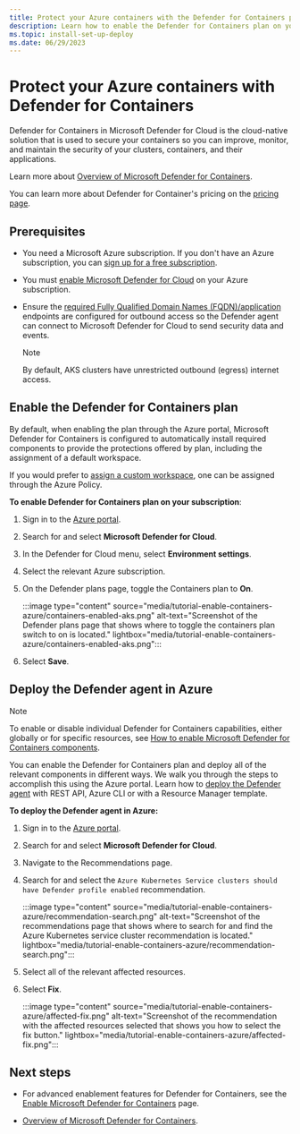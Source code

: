 ```yaml
---
title: Protect your Azure containers with the Defender for Containers plan on your Azure subscription
description: Learn how to enable the Defender for Containers plan on your Azure subscription for Microsoft Defender for Cloud.
ms.topic: install-set-up-deploy
ms.date: 06/29/2023
---
```


# Protect your Azure containers with Defender for Containers

Defender for Containers in Microsoft Defender for Cloud is the cloud-native solution that is used to secure your containers so you can improve, monitor, and maintain the security of your clusters, containers, and their applications.

Learn more about [Overview of Microsoft Defender for Containers](defender-for-containers-introduction.md).

You can learn more about Defender for Container's pricing on the [pricing page](https://azure.microsoft.com/pricing/details/defender-for-cloud/).

## Prerequisites

- You need a Microsoft Azure subscription. If you don't have an Azure subscription, you can [sign up for a free subscription](https://azure.microsoft.com/pricing/free-trial/).

- You must [enable Microsoft Defender for Cloud](get-started.md#enable-defender-for-cloud-on-your-azure-subscription) on your Azure subscription.

- Ensure the [required Fully Qualified Domain Names (FQDN)/application](../aks/limit-egress-traffic.md) endpoints are configured for outbound access so the Defender agent can connect to Microsoft Defender for Cloud to send security data and events.

    > [!Note]
    > By default, AKS clusters have unrestricted outbound (egress) internet access.

## Enable the Defender for Containers plan

By default, when enabling the plan through the Azure portal, Microsoft Defender for Containers is configured to automatically install required components to provide the protections offered by plan, including the assignment of a default workspace.

If you would prefer to [assign a custom workspace](/azure/defender-for-cloud/defender-for-containers-enable?pivots=defender-for-container-aks&tabs=aks-deploy-portal%2Ck8s-deploy-asc%2Ck8s-verify-asc%2Ck8s-remove-arc%2Caks-removeprofile-api#assign-a-custom-workspace), one can be assigned through the Azure Policy.

**To enable Defender for Containers plan on your subscription**:

1. Sign in to the [Azure portal](https://portal.azure.com).

1. Search for and select **Microsoft Defender for Cloud**.

1. In the Defender for Cloud menu, select **Environment settings**.

1. Select the relevant Azure subscription.

1. On the Defender plans page, toggle the Containers plan to **On**.

    :::image type="content" source="media/tutorial-enable-containers-azure/containers-enabled-aks.png" alt-text="Screenshot of the Defender plans page that shows where to toggle the containers plan switch to on is located." lightbox="media/tutorial-enable-containers-azure/containers-enabled-aks.png":::

1. Select **Save**.

## Deploy the Defender agent in Azure

> [!NOTE]
> To enable or disable individual Defender for Containers capabilities, either globally or for specific resources, see [How to enable Microsoft Defender for Containers components](defender-for-containers-enable.md).

You can enable the Defender for Containers plan and deploy all of the relevant components in different ways. We walk you through the steps to accomplish this using the Azure portal. Learn how to [deploy the Defender agent](defender-for-containers-enable.md#deploy-the-defender-agent) with REST API, Azure CLI or with a Resource Manager template.

**To deploy the Defender agent in Azure:**

1. Sign in to the [Azure portal](https://portal.azure.com).

1. Search for and select **Microsoft Defender for Cloud**.

1. Navigate to the Recommendations page.

1. Search for and select the `Azure Kubernetes Service clusters should have Defender profile enabled` recommendation.

    :::image type="content" source="media/tutorial-enable-containers-azure/recommendation-search.png" alt-text="Screenshot of the recommendations page that shows where to search for and find the Azure Kubernetes service cluster recommendation is located." lightbox="media/tutorial-enable-containers-azure/recommendation-search.png":::

1. Select all of the relevant affected resources.

1. Select **Fix**.

    :::image type="content" source="media/tutorial-enable-containers-azure/affected-fix.png" alt-text="Screenshot of the recommendation with the affected resources selected that shows you how to select the fix button." lightbox="media/tutorial-enable-containers-azure/affected-fix.png":::

## Next steps

- For advanced enablement features for Defender for Containers, see the [Enable Microsoft Defender for Containers](defender-for-containers-enable.md) page.

- [Overview of Microsoft Defender for Containers](defender-for-containers-introduction.md).

